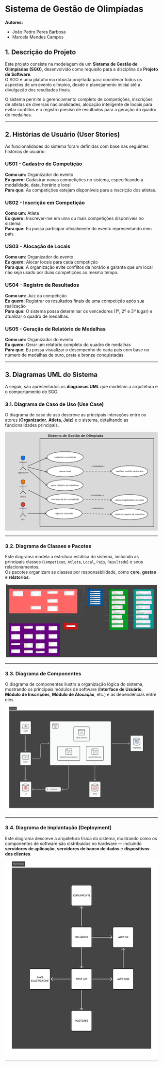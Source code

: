 # Sistema de Gestão de Olimpíadas

**Autores:**
* João Pedro Peres Barbosa
* Marcela Mendes Campos 

## 1. Descrição do Projeto

Este projeto consiste na modelagem de um **Sistema de Gestão de Olimpíadas (SGO)**, desenvolvido como requisito para a disciplina de **Projeto de Software**.  
O SGO é uma plataforma robusta projetada para coordenar todos os aspectos de um evento olímpico, desde o planejamento inicial até a divulgação dos resultados finais.

O sistema permite o gerenciamento completo de competições, inscrições de atletas de diversas nacionalidades, alocação inteligente de locais para evitar conflitos e o registro preciso de resultados para a geração do quadro de medalhas.

---

## 2. Histórias de Usuário (User Stories)

As funcionalidades do sistema foram definidas com base nas seguintes histórias de usuário:

### US01 - Cadastro de Competição
**Como um:** Organizador do evento  
**Eu quero:** Cadastrar novas competições no sistema, especificando a modalidade, data, horário e local  
**Para que:** As competições estejam disponíveis para a inscrição dos atletas.

### US02 - Inscrição em Competição
**Como um:** Atleta  
**Eu quero:** Inscrever-me em uma ou mais competições disponíveis no sistema  
**Para que:** Eu possa participar oficialmente do evento representando meu país.

### US03 - Alocação de Locais
**Como um:** Organizador do evento  
**Eu quero:** Alocar locais para cada competição  
**Para que:** A organização evite conflitos de horário e garanta que um local não seja usado por duas competições ao mesmo tempo.

### US04 - Registro de Resultados
**Como um:** Juiz da competição  
**Eu quero:** Registrar os resultados finais de uma competição após sua realização  
**Para que:** O sistema possa determinar os vencedores (1º, 2º e 3º lugar) e atualizar o quadro de medalhas.

### US05 - Geração de Relatório de Medalhas
**Como um:** Organizador do evento  
**Eu quero:** Gerar um relatório completo do quadro de medalhas  
**Para que:** Eu possa visualizar o desempenho de cada país com base no número de medalhas de ouro, prata e bronze conquistadas.

---

## 3. Diagramas UML do Sistema

A seguir, são apresentados os **diagramas UML** que modelam a arquitetura e o comportamento do SGO.

### 3.1. Diagrama de Caso de Uso (Use Case)

O diagrama de caso de uso descreve as principais interações entre os atores (**Organizador**, **Atleta**, **Juiz**) e o sistema, detalhando as funcionalidades principais.

![Diagrama de Caso de Uso](imagens/diagrama-de-caso-de-uso.png)

---

### 3.2. Diagrama de Classes e Pacotes

Este diagrama modela a estrutura estática do sistema, incluindo as principais classes (`Competicao`, `Atleta`, `Local`, `Pais`, `Resultado`) e seus relacionamentos.  
Os pacotes organizam as classes por responsabilidade, como **core**, **gestao** e **relatorios**.

![Diagrama de Classes e Pacotes](imagens/diagrama-de-classes.png)

---

### 3.3. Diagrama de Componentes

O diagrama de componentes ilustra a organização lógica do sistema, mostrando os principais módulos de software (**Interface de Usuário**, **Módulo de Inscrições**, **Módulo de Alocação**, etc.) e as dependências entre eles.

![Diagrama de Componentes](imagens/diagrama-de-componentes.png)

---

### 3.4. Diagrama de Implantação (Deployment)

Este diagrama descreve a arquitetura física do sistema, mostrando como os componentes de software são distribuídos no hardware — incluindo **servidores de aplicação**, **servidores de banco de dados** e **dispositivos dos clientes**.

![Diagrama de Implantação](imagens/diagrama-de-implantacao.png)

---
